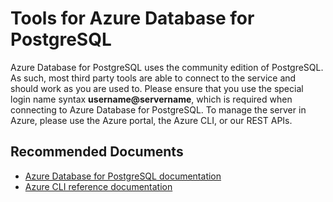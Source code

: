 <properties
	pageTitle="Tools for Azure Database for PostgreSQL"
	description="Tools for Azure Database for PostgreSQL"
	service="microsoft.dbforpostgresql"
	resource="servers"
	authors="jan-eng"
    ms.author="janeng"
	displayOrder="23"
	selfHelpType="resource"
	supportTopicIds="32628424, 32628428, 32628429, 32628450, 32628459"
	resourceTags="servers, databases"
	productPesIds="16222"
	cloudEnvironments="MoonCake"
	articleId="195cd685-ee7f-4026-bfed-4a665f62bd90"
/>

# Tools for Azure Database for PostgreSQL

Azure Database for PostgreSQL uses the community edition of PostgreSQL. As such, most third party tools are able to connect to the service and should work as you are used to. Please ensure that you use the special login name syntax **username@servername**, which is required when connecting to Azure Database for PostgreSQL. To manage the server in Azure, please use the Azure portal, the Azure CLI, or our REST APIs.

## **Recommended Documents**

* [Azure Database for PostgreSQL documentation](https://docs.azure.cn/postgresql/)
* [Azure CLI reference documentation](https://docs.microsoft.com/cli/azure/postgres?view=azure-cli-latest)
